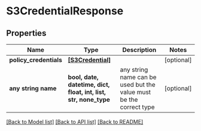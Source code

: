 # S3CredentialResponse


## Properties
Name | Type | Description | Notes
------------ | ------------- | ------------- | -------------
**policy_credentials** | [**[S3Credential]**](S3Credential.md) |  | [optional] 
**any string name** | **bool, date, datetime, dict, float, int, list, str, none_type** | any string name can be used but the value must be the correct type | [optional]

[[Back to Model list]](../README.md#documentation-for-models) [[Back to API list]](../README.md#documentation-for-api-endpoints) [[Back to README]](../README.md)



